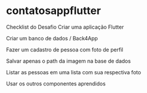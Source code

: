 # contatosappflutter

Checklist do Desafio
Criar uma aplicação Flutter​

Criar um banco de dados / Back4App​

Fazer um cadastro de pessoa com foto de perfil​

Salvar apenas o path da imagem na base de dados​

Listar as pessoas em uma lista com sua respectiva foto​

Usar os outros componentes aprendidos
